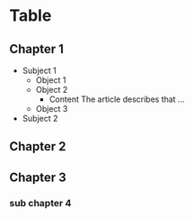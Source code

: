 # Table
## Chapter 1
* Subject 1
    * Object 1
    * Object 2
        * Content
        The article describes that ...
    * Object 3
* Subject 2

## Chapter 2 

## Chapter 3

### sub chapter 4
